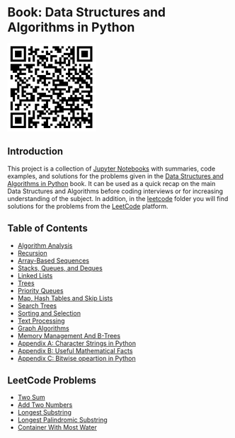 # Book: Data Structures and Algorithms in Python
![](./images/data-structures-and-algorithms-py.png)

## Introduction
This project is a collection of [Jupyter Notebooks](https://jupyter.org/) with summaries, code examples, and solutions for the problems given in the [Data Structures and Algorithms in Python](https://www.amazon.com/Structures-Algorithms-Python-Michael-Goodrich/dp/1118290275/ref=sr_1_9?keywords=data+structures+and+algorithms&qid=1639038655&sr=8-9) book. It can be used as a quick recap on the main Data Structures and Algorithms before coding interviews or for increasing understanding of the subject.
In addition, in the [leetcode](https://github.com/dimastatz/courses-and-books/tree/master/python-data-structures/leetocde) folder you will find solutions for the problems from the [LeetCode](https://leetcode.com/) platform.    

## Table of Contents  
- [Algorithm Analysis](https://github.com/dimastatz/courses-and-books/blob/master/python-data-structures/book/algorithm-analysis.md)
- [Recursion](https://github.com/dimastatz/courses-and-books/blob/master/python-data-structures/book/recursion.md)
- [Array-Based Sequences]()
- [Stacks, Queues, and Deques]()
- [Linked Lists]()
- [Trees]()
- [Priority Queues]()
- [Map, Hash Tables and Skip Lists]()
- [Search Trees]()
- [Sorting and Selection]()
- [Text Processing]()
- [Graph Algorithms]()
- [Memory Management And B-Trees]()
- [Appendix A: Character Strings in Python]()
- [Appendix B: Useful Mathematical Facts]()
- [Appendix C: Bitwise opeartion in Python]()  

## LeetCode Problems
- [Two Sum](https://github.com/dimastatz/courses-and-books/blob/master/python-data-structures/leetocde/two-sum.ipynb)
- [Add Two Numbers](https://github.com/dimastatz/courses-and-books/blob/master/python-data-structures/leetocde/add-two-numbers.ipynb)
- [Longest Substring](https://github.com/dimastatz/courses-and-books/blob/master/python-data-structures/leetocde/longest-substring.ipynb)
- [Longest Palindromic Substring](https://github.com/dimastatz/courses-and-books/blob/master/python-data-structures/leetocde/longest-palindrome.ipynb)
- [Container With Most Water](https://github.com/dimastatz/courses-and-books/blob/master/python-data-structures/leetocde/container-with-water.ipynb)
